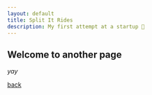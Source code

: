 ```yaml
---
layout: default
title: Split It Rides
description: My first attempt at a startup 🥴
---
```


## Welcome to another page

_yay_

[back](./startups.html)
